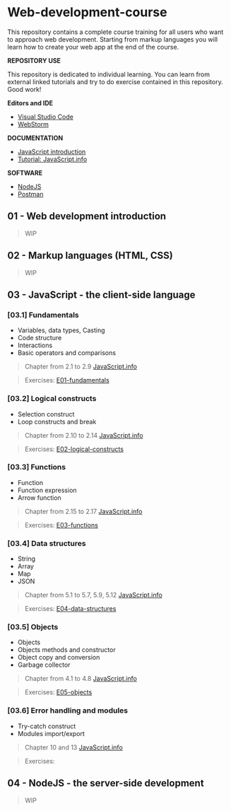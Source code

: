 # Web-development-course

This repository contains a complete course training for all users who want to approach web development.
Starting from markup languages you will learn how to create your web app at the end of the course.

**REPOSITORY USE**

This repository is dedicated to individual learning. You can learn from external linked tutorials and try to do exercise
contained in this repository. Good work!

**Editors and IDE**
* [Visual Studio Code](https://visualstudio.microsoft.com)
* [WebStorm](https://www.jetbrains.com/webstorm/download/)

**DOCUMENTATION**
* [JavaScript introduction](https://developer.mozilla.org/en-US/docs/Learn/JavaScript)
* [Tutorial: JavaScript.info](https://javascript.info/)

**SOFTWARE**
* [NodeJS](https://nodejs.org/en)
* [Postman](https://www.postman.com/)

## 01 - Web development introduction
>WIP

## 02 - Markup languages (HTML, CSS)
>WIP

## 03 - JavaScript - the client-side language

### [03.1] Fundamentals

* Variables, data types, Casting
* Code structure
* Interactions
* Basic operators and comparisons

> Chapter from 2.1 to 2.9 [JavaScript.info](https://javascript.info/)

> Exercises: [E01-fundamentals](./exercises/module-03/E01-fundamentals)

### [03.2] Logical constructs

* Selection construct
* Loop constructs and break

> Chapter from 2.10 to 2.14 [JavaScript.info](https://javascript.info/)

> Exercises: [E02-logical-constructs](./exercises/module-03/E02-logical-constructs)

### [03.3] Functions

* Function
* Function expression
* Arrow function

> Chapter from 2.15 to 2.17 [JavaScript.info](https://javascript.info/)

> Exercises: [E03-functions](./exercises/module-03/E03-functions)

### [03.4] Data structures

* String
* Array
* Map
* JSON

> Chapter from 5.1 to 5.7, 5.9, 5.12 [JavaScript.info](https://javascript.info/)

> Exercises: [E04-data-structures](./exercises/module-03/E04-data-structures)

### [03.5] Objects

* Objects
* Objects methods and constructor
* Object copy and conversion
* Garbage collector

> Chapter from 4.1 to 4.8 [JavaScript.info](https://javascript.info/)

> Exercises: [E05-objects](./exercises/module-03/E05-objects)

### [03.6] Error handling and modules

* Try-catch construct
* Modules import/export

> Chapter 10 and 13 [JavaScript.info](https://javascript.info/)

> Exercises:

## 04 - NodeJS - the server-side development
>WIP
